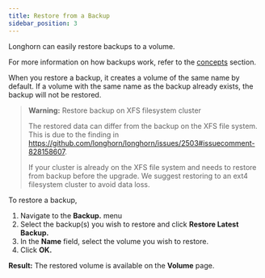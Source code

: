 ```yaml
---
title: Restore from a Backup
sidebar_position: 3
---
```


Longhorn can easily restore backups to a volume. 

For more information on how backups work, refer to the [concepts](../../concepts#3-backups-and-secondary-storage) section.

When you restore a backup, it creates a volume of the same name by default. If a volume with the same name as the backup already exists, the backup will not be restored.

> **Warning:** Restore backup on XFS filesystem cluster
>
> The restored data can differ from the backup on the XFS file system. This is due to the finding in https://github.com/longhorn/longhorn/issues/2503#issuecomment-828158607.
>
> If your cluster is already on the XFS file system and needs to restore from backup before the upgrade. We suggest restoring to an ext4 filesystem cluster to avoid data loss.

To restore a backup,

1. Navigate to the **Backup.** menu
2. Select the backup(s) you wish to restore and click **Restore Latest Backup.**
3. In the **Name** field, select the volume you wish to restore.
4. Click **OK.**

**Result:** The restored volume is available on the **Volume** page.